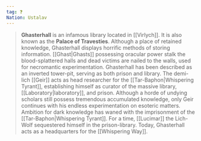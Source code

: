 ```yaml
---
tag: ❓
Nation: Ustalav
---
```

> **Ghasterhall** is an infamous library located in [[Virlych]]. It is also known as the **Palace of Travesties**. Although a place of retained knowledge, Ghasterhall displays horrific methods of storing information. [[Ghast|Ghasts]] possessing oracular power stalk the blood-splattered halls and dead victims are nailed to the walls, used for necromantic experimentation.
> Ghasterhall has been described as an inverted tower-pit, serving as both prison and library. The demi-lich [[Geir]] acts as head researcher for the [[Tar-Baphon|Whispering Tyrant]], establishing himself as curator of the massive library, [[Laboratory|laboratory]], and prison. Although a horde of undying scholars still possess tremendous accumulated knowledge, only Geir continues with his endless experimentation on esoteric matters. Ambition for dark knowledge has waned with the imprisonment of the [[Tar-Baphon|Whispering Tyrant]].
> For a time, [[Lucimar]] the Lich-Wolf sequestered himself in the prison-library. Today, Ghasterhall acts as a headquarters for the [[Whispering Way]].








